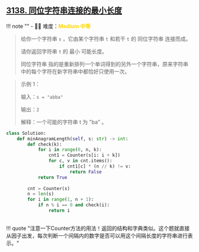## [3138. 同位字符串连接的最小长度](https://leetcode.cn/problems/minimum-length-of-anagram-concatenation/description/)

<!-- 所有文件名必须是该题目的英文名 -->

!!! note ""
    <!-- 这里记载考察的数据结构、算法等 -->
    - 🔑🔑 难度：<span style = "color:gold; font-weight:bold">Medium 中等 </span>

<!-- <span style = "color:gold; font-weight:bold">Medium 中等 </span> 中等 -->
<!-- <span style = "color:crisma; font-weight:bold">High 困难</span> 困难 -->
<!-- <span style = "color:Green; font-weight:bold">Easy 简单</span> 简单 -->

<!-- 题目简介 -->

> 给你一个字符串 `s` ，它由某个字符串 `t` 和若干 `t`  的 同位字符串 连接而成。
> 
> 请你返回字符串 `t` 的 最小 可能长度。
> 
> 同位字符串 指的是重新排列一个单词得到的另外一个字符串，原来字符串中的每个字符在新字符串中都恰好只使用一次。

 

> 示例 1：
> 
> 输入：`s = "abba"`
> 
> 输出：`2`
> 
> 解释：一个可能的字符串 t 为 "ba" 。

```python
class Solution:
    def minAnagramLength(self, s: str) -> int:
        def check(k):
            for i in range(0, n, k):
                cnt1 = Counter(s[i: i + k])
                for c, v in cnt.items():
                    if cnt1[c] * (n // k) != v:
                        return False
            return True
        
        cnt = Counter(s)
        n = len(s)
        for i in range(1, n + 1):
            if n % i == 0 and check(i):
                return i
            
```

!!! quote "注意一下Counter方法的用法！返回的结构和字典类似。这个题就直接从因子出发，每次判断一个间隔内的数字是否可以用这个间隔长度的字符串进行表示。"
